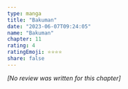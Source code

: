 ```yaml
---
type: manga
title: "Bakuman"
date: "2023-06-07T09:24:05"
name: "Bakuman"
chapter: 11
rating: 4
ratingEmoji: ⭐️⭐️⭐️⭐️
share: false
---
```


_[No review was written for this chapter]_
